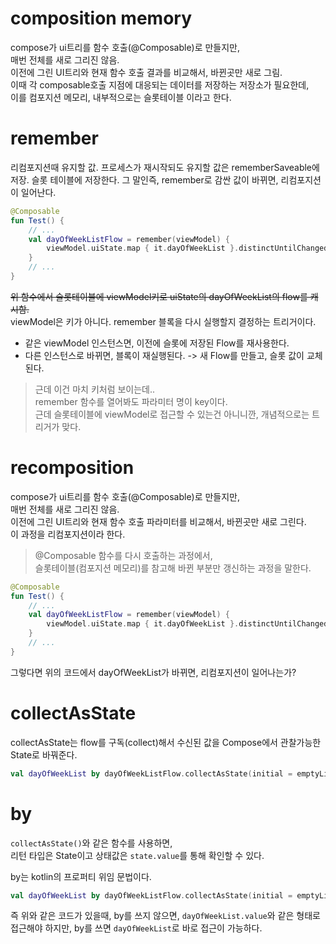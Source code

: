 

# composition memory

compose가 ui트리를 함수 호출(@Composable)로 만들지만,  
매번 전체를 새로 그리진 않음.    
이전에 그린 UI트리와 현재 함수 호출 결과를 비교해서, 바뀐곳만 새로 그림.  
이때 각 composable호출 지점에 대응되는 데이터를 저장하는 저장소가 필요한데,    
이를 컴포지션 메모리, 내부적으로는 슬롯테이블 이라고 한다.

# remember

리컴포지션때 유지할 값.
프로세스가 재시작되도 유지할 값은 rememberSaveable에 저장.
슬롯 테이블에 저장한다. 그 말인즉, remember로 감싼 값이 바뀌면,
리컴포지션이 일어난다.

```kotlin
@Composable
fun Test() {
    // ...
    val dayOfWeekListFlow = remember(viewModel) {
        viewModel.uiState.map { it.dayOfWeekList }.distinctUntilChanged()
    }
    // ...
}
```

~~위 함수에서 슬롯테이블에 viewModel키로 uiState의 dayOfWeekList의 flow를 캐시함.~~  
viewModel은 키가 아니다.
remember 블록을 다시 실행할지 결정하는 트리거이다.
- 같은 viewModel 인스턴스면, 이전에 슬롯에 저장된 Flow를 재사용한다.
- 다른 인스턴스로 바뀌면, 블록이 재실행된다. -> 새 Flow를 만들고, 슬롯 값이 교체된다.
> 근데 이건 마치 키처럼 보이는데..  
> remember 함수를 열어봐도 파라미터 명이 key이다.  
> 근데 슬롯테이블에 viewModel로 접근할 수 있는건 아니니깐, 
> 개념적으로는 트리거가 맞다.  


# recomposition
compose가 ui트리를 함수 호출(@Composable)로 만들지만,  
매번 전체를 새로 그리진 않음.  
이전에 그린 UI트리와 현재 함수 호출 파라미터를 비교해서, 바뀐곳만 새로 그린다.  
이 과정을 리컴포지션이라 한다.

> @Composable 함수를 다시 호출하는 과정에서,  
> 슬롯테이블(컴포지션 메모리)를 참고해 바뀐 부분만 갱신하는 과정을 말한다.

```kotlin
@Composable
fun Test() {
    // ...
    val dayOfWeekListFlow = remember(viewModel) {
        viewModel.uiState.map { it.dayOfWeekList }.distinctUntilChanged()
    }
    // ...
}
```
그렇다면 위의 코드에서 dayOfWeekList가 바뀌면, 리컴포지션이 일어나는가?


# collectAsState

collectAsState는 flow를 구독(collect)해서 수신된 값을 Compose에서 관찰가능한 State로 바꿔준다.  

```kotlin
val dayOfWeekList by dayOfWeekListFlow.collectAsState(initial = emptyList())
```

# by
```collectAsState()```와 같은 함수를 사용하면,  
리턴 타입은 State<T>이고 상태값은 ```state.value```를 통해 확인할 수 있다.  

by는 kotlin의 프로퍼티 위임 문법이다.
```kotlin
val dayOfWeekList by dayOfWeekListFlow.collectAsState(initial = emptyList())
```
즉 위와 같은 코드가 있을때, 
by를 쓰지 않으면, ```dayOfWeekList.value```와 같은 형태로 접근해야 하지만,
by를 쓰면 ```dayOfWeekList```로 바로 접근이 가능하다.

